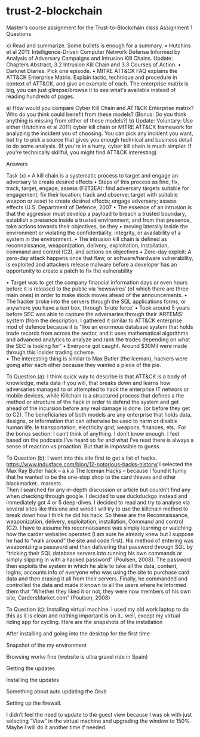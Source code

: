 # trust-2-blockchain
Master's course assignment for the Trust-to-Blockchain class
Assignment 1 Questions

x)	Read and summarize. Some bullets is enough for a summary.
•	Hutchins et al 2011: Intelligence-Driven Computer Network Defense Informed by Analysis of Adversary Campaigns and Intrusion Kill Chains. Update: Chapters Abstract, 3.2 Intrusion Kill Chain and 3.3 Courses of Action.
•	Darknet Diaries. Pick one episode.
•	MITRE ATT&CK FAQ explains the ATT&CK Enterprise Matrix. Explain tactic, technique and procedure in context of ATT&CK, and give an example of each. The enterprise matrix is big, you can just glimpse/browse it to see what's available instead of reading hundreds of pages.

a)	How would you compare Cyber Kill Chain and ATT&CK Enterprise matrix? Who do you think could benefit from these models? (Bonus: Do you think anything is missing from either of these models?)
b)	Update: Voluntary: Use either (Hutchins et al 2011) cyber kill chain or MITRE ATT&CK framework for analyzing the incident you of choosing. You can pick any incident you want, but try to pick a source that gives you enough technical and business detail to do some analysis. (If you're in a hurry, cyber kill chain is much simpler. If you're technically skillful, you might find ATT&CK interesting)

Answers

Task (x)
•	A kill chain is a systematic process to target and engage an adversary to create desired effects
•	Steps of this process as find, fix, track, target, engage, assess (F2T2EA): find adversary targets suitable for engagement; fix their location; track and observe; target with suitable weapon or asset to create desired effects; engage adversary; assess effects (U.S. Department of Defence, 2007
•	The essence of an intrusion is that the aggressor must develop a payload to breach a trusted boundary, establish a presence inside a trusted environment, and from that presence, take actions towards their objectives, be they
•	moving laterally inside the environment or violating the confidentiality, integrity, or availability of a system in the environment.
•	The intrusion kill chain is defined as reconnaissance, weaponization, delivery, exploitation, installation, command and control (C2), and actions on objectives
•	Zero-day exploit: A zero-day attack happens once that flaw, or software/hardware vulnerability, is exploited and attackers release malware before a developer has an opportunity to create a patch to fix the vulnerability

 

•	Target was to get the company financial information days or even hours before it is released to the public via ‘newswires’ (of which there are three main ones) in order to make stock moves ahead of the announcements. 
•	The hacker broke into the servers through the SQL applications forms, or anywhere you have a text box, through ‘brute force’ 
•	Took around 5 years before SEC was able to capture the adversaries through their ‘ARTEMIS’ system (from the description, I gathered it similar to ATT&CK enterprise mod of defence because it is “like an enormous database system that holds trade records from across the sector, and it uses mathematical algorithms and advanced analytics to analyze and rank the trades depending on what the SEC is looking for”
•	Everyone got caught. Around $30Mil were made through this insider trading scheme.  
•	The interesting thing is similar to Max Butler (the Iceman), hackers were going after each other because they wanted a piece of the pie.  



To Question (a):
I think quick way to describe is that ATT&CK is a body of knowledge, meta data if you will, that breaks down and learns how adversaries managed to or attempted to hack the enterprise IT network or mobile devices, while Killchain is a structured process that defines a the method or structure of the hack in order to defend the system and get ahead of the incursion before any real damage is done. (or before they get to C2).  The beneficiaries of both models are any enterprise that holds data, designs, or information that can otherwise be used to harm or disable human life.  Ie transportation, electricity grid, weapons, finances, ets.. 
For the bonus section: I can’t think of anything.  I don’t know enough.  I feel based on the podcasts I’ve heard so far and what I’ve read there is always a sense of reaction vs proaction.  But that is impossible to guess. 

To Question (b):
I went into this site first to get a list of hacks.  
https://www.indusface.com/blog/12-notorious-hacks-history/
I selected the Max Ray Butler hack – a.k.a The Iceman Hacks – because I found it funny that he wanted to be the one-stop shop to the card thieves and other blackmarket.. markets.  
Then I searched for any in-depth discussion or article but couldn’t find any when checking through google.  I decided to use duckduckgo instead and immediately got 4 or 5 deep-dives.  I decided to  read and try to analyse via several sites like this one and wired 
I will try to use the killchain method to break down how I think he did his hack.  So these are the Reconnaissance, weaponization, delivery, exploitation, installation, Command and control (C2).  I have to assume his reconnaissance was simply learning or watching how the carder websites operated (I am sure he already knew but I suppose he had to “walk around” the site and code first). His method of entering was weaponizing a password and then delivering that password through SQL by “tricking their SQL database servers into running his own commands or simply slipping in with a hacked password” (Poulsen, 2008). The password then exploits the system in which he able to take all the data, content, logins, accounts info of everyone who was using the site to purchase card data and then erasing it all from their servers.  Finally, he commanded and controlled the data and made it known to all the users where he informed them that “Whether they liked it or not, they were now members of his own site, CardersMarket.com” (Poulsen, 2008)

To Question (c):
Installing virtual machine.  I used my old work laptop to do this as it is clean and nothing important is on it.. well, except my virtual riding app for cycling. 
Here are the snapshots of the installation 
 
After installing and going into the desktop for the first time
 
Snapshot of the my environment
 
Browsing works fine (website is ultra gravel ride in Spain)
 
Getting the updates 
  
Installing the updates
 
 
Something about auto updating the Grub
 
Setting up the firewall. 

I didn’t feel the need to update to the guest view because I was ok with just selecting “View” in the virtual machine and upgrading the window to 150%.  Maybe I will do it another time if needed. 



